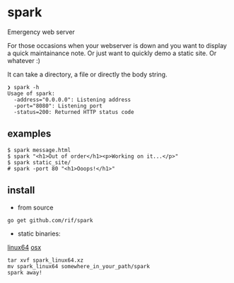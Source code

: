 # spark

Emergency web server

For those occasions when your webserver is down and you want to display a quick maintainance note. Or just want to quickly demo a static site. Or whatever :)

It can take a directory, a file or directly the body string.


```
❯ spark -h
Usage of spark:
  -address="0.0.0.0": Listening address
  -port="8080": Listening port
  -status=200: Returned HTTP status code
```

## examples

```
$ spark message.html
$ spark "<h1>Out of order</h1><p>Working on it...</p>"
$ spark static_site/
# spark -port 80 "<h1>Ooops!</h1>"
```

## install
- from source
```
go get github.com/rif/spark
```
- static binaries:

[linux64](https://raw.github.com/rif/spark/master/spark_linux64.xz)
[osx](https://raw.github.com/rif/spark/master/spark_osx.xz)

```
tar xvf spark_linux64.xz
mv spark_linux64 somewhere_in_your_path/spark
spark away!
```
